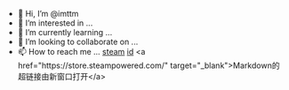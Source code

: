 - 👋 Hi, I’m @imttm
- 👀 I’m interested in ...
- 🌱 I’m currently learning ...
- 💞️ I’m looking to collaborate on ...
- 📫 How to reach me ...
[steam](https://steamcommunity.com/home)
[id]([https://steamcommunity.com/id/imttm](https://steamcommunity.com/sharedfiles/filedetails/?id=2842320300))
<a href="https://store.steampowered.com/" target="_blank">Markdown的超链接由新窗口打开</a>
<!---
imttm/imttm is a ✨ special ✨ repository because its `README.md` (this file) appears on your GitHub profile.
You can click the Preview link to take a look at your changes.
--->
